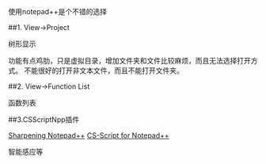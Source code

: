 ﻿使用notepad++是个不错的选择

##1. View->Project

树形显示

功能有点鸡肋，只是虚拟目录，增加文件夹和文件比较麻烦，而且无法选择打开方式。
不能很好的打开非文本文件，而且不能打开文件夹。

##2. View->Function List

函数列表

##3.CSScriptNpp插件

[Sharpening Notepad++](http://www.codeproject.com/Articles/694248/Sharpening-Notepadplusplus)
[CS-Script for Notepad++ ](https://csscriptnpp.codeplex.com/)

智能感应等